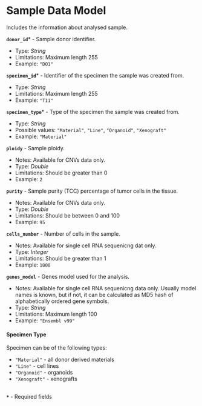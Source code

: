 # Sample Data Model
Includes the information about analysed sample.

**`donor_id`*** - Sample donor identifier.
- Type: _String_
- Limitations: Maximum length 255
- Example: `"DO1"`

**`specimen_id`*** - Identifier of the specimen the sample was created from.
- Type: _String_
- Limitations: Maximum length 255
- Example: `"TI1"`

**`specimen_type`*** - Type of the specimen the sample was created from.
- Type: _String_
- Possible values: `"Material"`, `"Line"`, `"Organoid"`, `"Xenograft"`
- Example: `"Material"`

**`ploidy`** - Sample ploidy.
- Notes: Available for CNVs data only.
- Type: _Double_
- Limitations: Should be greater than 0
- Example: `2`

**`purity`** - Sample purity (TCC) percentage of tumor cells in the tissue.
- Notes: Available for CNVs data only.
- Type: _Double_
- Limitations: Should be between 0 and 100
- Example: `95`

**`cells_number`** - Number of cells in the sample.
- Notes: Available for single cell RNA sequenicng dat only.
- Type: _Integer_
- Limitations: Should be greater than 1
- Example: `1000`

**`genes_model`** - Genes model used for the analysis.
- Notes: Available for single cell RNA sequenicng data only. Usually model names is known, but if not, it can be calculated as MD5 hash of alphabetically ordered gene symbols.
- Type: _String_
- Limitations: Maximum length 100
- Example: `"Ensembl v99"`


#### Specimen Type
Specimen can be of the following types:
- `"Material"` - all donor derived materials
- `"Line"` - cell lines
- `"Organoid"` - organoids
- `"Xenograft"` - xenografts

##
**`*`** - Required fields

